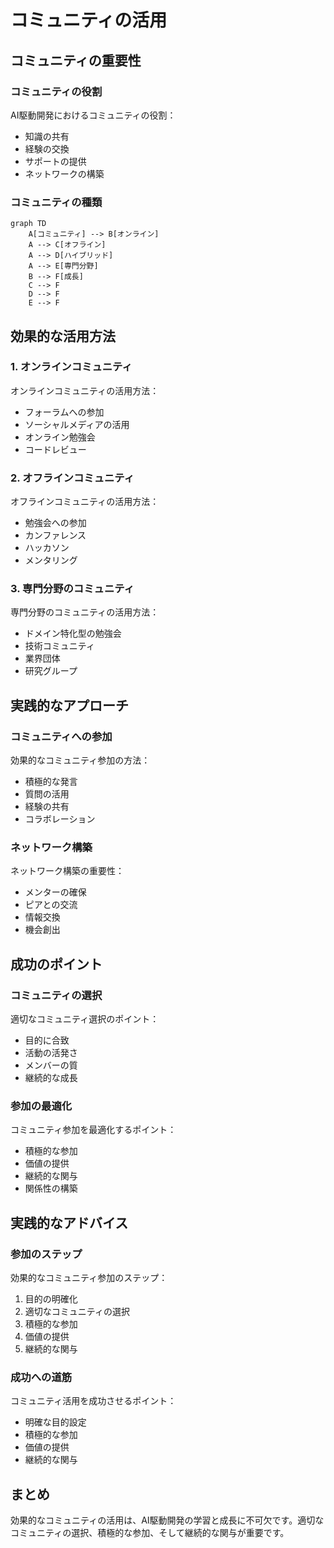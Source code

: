 # コミュニティの活用

## コミュニティの重要性

### コミュニティの役割

AI駆動開発におけるコミュニティの役割：

- 知識の共有
- 経験の交換
- サポートの提供
- ネットワークの構築

### コミュニティの種類

```mermaid
graph TD
    A[コミュニティ] --> B[オンライン]
    A --> C[オフライン]
    A --> D[ハイブリッド]
    A --> E[専門分野]
    B --> F[成長]
    C --> F
    D --> F
    E --> F
```

## 効果的な活用方法

### 1. オンラインコミュニティ

オンラインコミュニティの活用方法：

- フォーラムへの参加
- ソーシャルメディアの活用
- オンライン勉強会
- コードレビュー

### 2. オフラインコミュニティ

オフラインコミュニティの活用方法：

- 勉強会への参加
- カンファレンス
- ハッカソン
- メンタリング

### 3. 専門分野のコミュニティ

専門分野のコミュニティの活用方法：

- ドメイン特化型の勉強会
- 技術コミュニティ
- 業界団体
- 研究グループ

## 実践的なアプローチ

### コミュニティへの参加

効果的なコミュニティ参加の方法：

- 積極的な発言
- 質問の活用
- 経験の共有
- コラボレーション

### ネットワーク構築

ネットワーク構築の重要性：

- メンターの確保
- ピアとの交流
- 情報交換
- 機会創出

## 成功のポイント

### コミュニティの選択

適切なコミュニティ選択のポイント：

- 目的に合致
- 活動の活発さ
- メンバーの質
- 継続的な成長

### 参加の最適化

コミュニティ参加を最適化するポイント：

- 積極的な参加
- 価値の提供
- 継続的な関与
- 関係性の構築

## 実践的なアドバイス

### 参加のステップ

効果的なコミュニティ参加のステップ：

1. 目的の明確化
2. 適切なコミュニティの選択
3. 積極的な参加
4. 価値の提供
5. 継続的な関与

### 成功への道筋

コミュニティ活用を成功させるポイント：

- 明確な目的設定
- 積極的な参加
- 価値の提供
- 継続的な関与

## まとめ

効果的なコミュニティの活用は、AI駆動開発の学習と成長に不可欠です。適切なコミュニティの選択、積極的な参加、そして継続的な関与が重要です。
